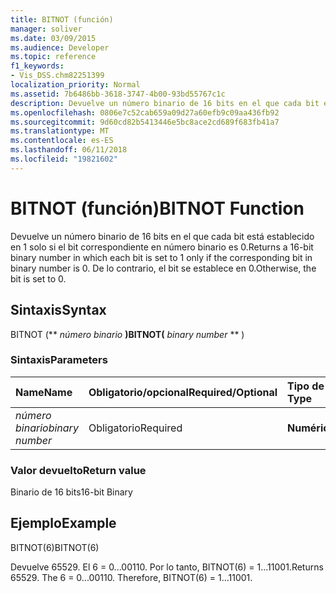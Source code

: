 ```yaml
---
title: BITNOT (función)
manager: soliver
ms.date: 03/09/2015
ms.audience: Developer
ms.topic: reference
f1_keywords:
- Vis_DSS.chm82251399
localization_priority: Normal
ms.assetid: 7b6486bb-3618-3747-4b00-93bd55767c1c
description: Devuelve un número binario de 16 bits en el que cada bit está establecido en 1 solo si el bit correspondiente en número binario es 0. De lo contrario, el bit se establece en 0.
ms.openlocfilehash: 0806e7c52cab659a09d27a60efb9c09aa436fb92
ms.sourcegitcommit: 9d60cd82b5413446e5bc8ace2cd689f683fb41a7
ms.translationtype: MT
ms.contentlocale: es-ES
ms.lasthandoff: 06/11/2018
ms.locfileid: "19821602"
---
```

# <a name="bitnot-function"></a><span data-ttu-id="f66e8-104">BITNOT (función)</span><span class="sxs-lookup"><span data-stu-id="f66e8-104">BITNOT Function</span></span>

<span data-ttu-id="f66e8-105">Devuelve un número binario de 16 bits en el que cada bit está establecido en 1 solo si el bit correspondiente en número binario es 0.</span><span class="sxs-lookup"><span data-stu-id="f66e8-105">Returns a 16-bit binary number in which each bit is set to 1 only if the corresponding bit in binary number is 0.</span></span> <span data-ttu-id="f66e8-106">De lo contrario, el bit se establece en 0.</span><span class="sxs-lookup"><span data-stu-id="f66e8-106">Otherwise, the bit is set to 0.</span></span>
  
## <a name="syntax"></a><span data-ttu-id="f66e8-107">Sintaxis</span><span class="sxs-lookup"><span data-stu-id="f66e8-107">Syntax</span></span>

<span data-ttu-id="f66e8-108">BITNOT (** *número binario* **)</span><span class="sxs-lookup"><span data-stu-id="f66e8-108">BITNOT(** *binary number* ** )</span></span> 
  
### <a name="parameters"></a><span data-ttu-id="f66e8-109">Sintaxis</span><span class="sxs-lookup"><span data-stu-id="f66e8-109">Parameters</span></span>

|<span data-ttu-id="f66e8-110">**Name**</span><span class="sxs-lookup"><span data-stu-id="f66e8-110">**Name**</span></span>|<span data-ttu-id="f66e8-111">**Obligatorio/opcional**</span><span class="sxs-lookup"><span data-stu-id="f66e8-111">**Required/Optional**</span></span>|<span data-ttu-id="f66e8-112">**Tipo de datos**</span><span class="sxs-lookup"><span data-stu-id="f66e8-112">**Data Type**</span></span>|<span data-ttu-id="f66e8-113">**Descripción**</span><span class="sxs-lookup"><span data-stu-id="f66e8-113">**Description**</span></span>|
|:-----|:-----|:-----|:-----|
| <span data-ttu-id="f66e8-114">_número binario_</span><span class="sxs-lookup"><span data-stu-id="f66e8-114">_binary number_</span></span> <br/> |<span data-ttu-id="f66e8-115">Obligatorio</span><span class="sxs-lookup"><span data-stu-id="f66e8-115">Required</span></span>  <br/> |<span data-ttu-id="f66e8-116">**Numérico**</span><span class="sxs-lookup"><span data-stu-id="f66e8-116">**Numeric**</span></span> <br/> |<span data-ttu-id="f66e8-117">Un número binario de 16 bits.</span><span class="sxs-lookup"><span data-stu-id="f66e8-117">A 16-bit binary number.</span></span>  <br/> |
   
### <a name="return-value"></a><span data-ttu-id="f66e8-118">Valor devuelto</span><span class="sxs-lookup"><span data-stu-id="f66e8-118">Return value</span></span>

<span data-ttu-id="f66e8-119">Binario de 16 bits</span><span class="sxs-lookup"><span data-stu-id="f66e8-119">16-bit Binary</span></span>
  
## <a name="example"></a><span data-ttu-id="f66e8-120">Ejemplo</span><span class="sxs-lookup"><span data-stu-id="f66e8-120">Example</span></span>

<span data-ttu-id="f66e8-121">BITNOT(6)</span><span class="sxs-lookup"><span data-stu-id="f66e8-121">BITNOT(6)</span></span>
  
<span data-ttu-id="f66e8-p103">Devuelve 65529. El 6 = 0...00110. Por lo tanto, BITNOT(6) = 1...11001.</span><span class="sxs-lookup"><span data-stu-id="f66e8-p103">Returns 65529. The 6 = 0...00110. Therefore, BITNOT(6) = 1...11001.</span></span>
  

